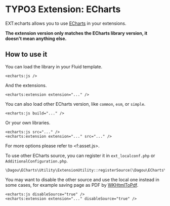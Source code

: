 # TYPO3 Extension: ECharts

EXT:echarts allows you to use [ECharts](https://echarts.apache.org/) in your extensions.

**The extension version only matches the ECharts library version, it doesn't mean anything else.**

## How to use it
You can load the library in your Fluid template.

	<echarts:js />
	
And the extensions.

    <echarts:extension extension="..." />

You can also load other ECharts version, like `common`, `esm`, or `simple`.

    <echarts:js build="..." />

Or your own libraries.

    <echarts:js src="..." />
    <echarts:extension extension="..." src="..." />

For more options please refer to &lt;f:asset.js&gt;.

To use other ECharts source, you can register it in `ext_localconf.php` or `AdditionalConfiguration.php`.

    \Dagou\ECharts\Utility\ExtensionUtility::registerSource(\Dagou\ECharts\Source\JsDelivr::class);

You may want to disable the other source and use the local one instead in some cases, for example saving page as PDF by [WKHtmlToPdf](https://wkhtmltopdf.org/).

    <echarts:js disableSource="true" />
    <echarts:extension extension="..." disableSource="true" />